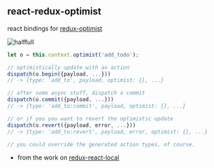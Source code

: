 react-redux-optimist
---

react bindings for [redux-optimist](https://github.com/ForbesLindesay/redux-optimist)

![halffull](https://i.imgur.com/hAprwfP.jpg)

```jsx
let o = this.context.optimist('add_todo');

// optimistically update with an action
dispatch(o.begin({payload, ...}))
// -> {type: 'add_to', payload, optimist: {}, ...}

// after some async stuff, dispatch a commit
dispatch(o.commit({payload, ...}))
// -> {type: 'add_to:commit', payload, optimist: {}, ...}

// or if you you want to revert the optimistic update
dispatch(o.revert({payload, error, ...}))
// -> {type: 'add_to:revert', payload, error, optimist: {}, ...}

// you could override the generated action types, of course.

```

 - from the work on [redux-react-local](https://github.com/threepointone/redux-react-local)
